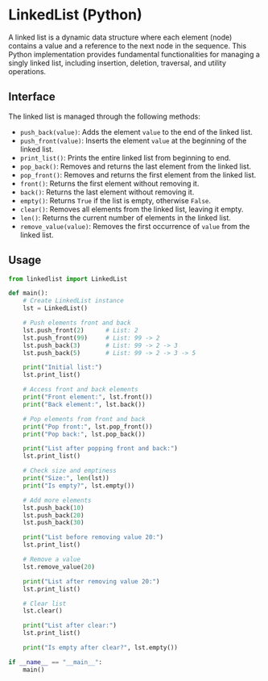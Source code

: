 # LinkedList (Python)

A linked list is a dynamic data structure where each element (node) contains a value and a reference to the next node in the sequence. This Python implementation provides fundamental functionalities for managing a singly linked list, including insertion, deletion, traversal, and utility operations.

## Interface

The linked list is managed through the following methods:

- `push_back(value)`: Adds the element `value` to the end of the linked list.
- `push_front(value)`: Inserts the element `value` at the beginning of the linked list.
- `print_list()`: Prints the entire linked list from beginning to end.
- `pop_back()`: Removes and returns the last element from the linked list.
- `pop_front()`: Removes and returns the first element from the linked list.
- `front()`: Returns the first element without removing it.
- `back()`: Returns the last element without removing it.
- `empty()`: Returns `True` if the list is empty, otherwise `False`.
- `clear()`: Removes all elements from the linked list, leaving it empty.
- `len()`: Returns the current number of elements in the linked list.
- `remove_value(value)`: Removes the first occurrence of `value` from the linked list.

## Usage

```py
from linkedlist import LinkedList

def main():
    # Create LinkedList instance
    lst = LinkedList()

    # Push elements front and back
    lst.push_front(2)      # List: 2
    lst.push_front(99)     # List: 99 -> 2
    lst.push_back(3)       # List: 99 -> 2 -> 3
    lst.push_back(5)       # List: 99 -> 2 -> 3 -> 5

    print("Initial list:")
    lst.print_list()

    # Access front and back elements
    print("Front element:", lst.front())
    print("Back element:", lst.back())

    # Pop elements from front and back
    print("Pop front:", lst.pop_front())
    print("Pop back:", lst.pop_back())

    print("List after popping front and back:")
    lst.print_list()

    # Check size and emptiness
    print("Size:", len(lst))
    print("Is empty?", lst.empty())

    # Add more elements
    lst.push_back(10)
    lst.push_back(20)
    lst.push_back(30)

    print("List before removing value 20:")
    lst.print_list()

    # Remove a value
    lst.remove_value(20)

    print("List after removing value 20:")
    lst.print_list()

    # Clear list
    lst.clear()

    print("List after clear:")
    lst.print_list()

    print("Is empty after clear?", lst.empty())

if __name__ == "__main__":
    main()
```
